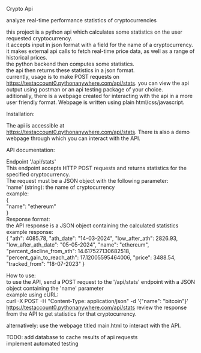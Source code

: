 Crypto Api

analyze real-time performance statistics of cryptocurrencies

this project is a python api which calculates some statistics on the user requested cryptocurrency.  
it accepts input in json format with a field for the name of a cryptocurrency.  
it makes external api calls to fetch real-time price data, as well as a range of historical prices.  
the python backend then computes some statistics.  
the api then returns these statistics in a json format.  
currently, usage is to make POST requests on https://testaccount0.pythonanywhere.com/api/stats. 
you can view the api output using postman or an api testing package of your choice.  
aditionally, there is a webpage created for interacting with the api in a more user friendly format. Webpage is written using plain html/css/javascript.  


Installation:  
  
The api is accessible at https://testaccount0.pythonanywhere.com/api/stats.
There is also a demo webpage through which you can interact with the API.

API documentation:

Endpoint '/api/stats'  
This endpoint accepts HTTP POST requests and returns statistics for the specified cryptocurrency.  
The request must be a JSON object with the following parameter:  
'name' (string): the name of cryptocurrency   
example:  
{  
  "name": "ethereum"  
}  
Response format:  
the API response is a JSON object containing the calculated statistics  
example response:  
{
    "ath": 4085.78,
    "ath_date": "14-03-2024",
    "low_after_ath": 2826.93,
    "low_after_ath_date": "05-05-2024",
    "name": "ethereum",
    "percent_decline_from_ath": 14.617527130682518,
    "percent_gain_to_reach_ath": 17.12005595464006,
    "price": 3488.54,
    "tracked_from": "18-07-2023"
}
  
How to use:  
to use the API, send a POST request to the '/api/stats' endpoint with a JSON object containing the 'name' parameter  
example using cURL:  
curl -X POST -H "Content-Type: application/json" -d '{"name": "bitcoin"}' https://testaccount0.pythonanywhere.com/api/stats 
review the response from the API to get statistics for that cryptocurrency.

alternatively: use the webpage titled main.html to interact with the API.

TODO: add database to cache results of api requests  
implement automated testing
